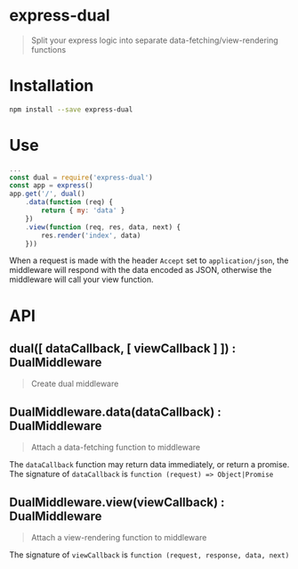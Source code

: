 express-dual
============

> Split your express logic into separate data-fetching/view-rendering functions

# Installation

```sh
npm install --save express-dual
```

# Use

```js
...
const dual = require('express-dual')
const app = express()
app.get('/', dual()
	.data(function (req) {
		return { my: 'data' }
	})
	.view(function (req, res, data, next) {
		res.render('index', data)
	}))
```

When a request is made with the header `Accept` set to `application/json`, the middleware will respond with the data encoded as JSON, otherwise the middleware will call your view function.

# API

## dual([ dataCallback, [ viewCallback ] ]) : DualMiddleware

> Create dual middleware

## DualMiddleware.data(dataCallback) : DualMiddleware

> Attach a data-fetching function to middleware

The `dataCallback` function may return data immediately, or return a promise.  The signature of `dataCallback` is `function (request) => Object|Promise`

## DualMiddleware.view(viewCallback) : DualMiddleware

> Attach a view-rendering function to middleware

The signature of `viewCallback` is `function (request, response, data, next)`
